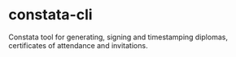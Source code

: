 # constata-cli
Constata tool for generating, signing and timestamping diplomas, certificates of attendance and invitations.
